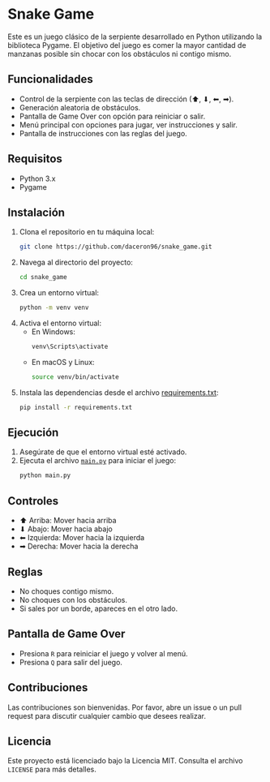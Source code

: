 # Snake Game

Este es un juego clásico de la serpiente desarrollado en Python utilizando la biblioteca Pygame. El objetivo del juego es comer la mayor cantidad de manzanas posible sin chocar con los obstáculos ni contigo mismo.

## Funcionalidades

- Control de la serpiente con las teclas de dirección (⬆, ⬇, ⬅, ➡).
- Generación aleatoria de obstáculos.
- Pantalla de Game Over con opción para reiniciar o salir.
- Menú principal con opciones para jugar, ver instrucciones y salir.
- Pantalla de instrucciones con las reglas del juego.

## Requisitos

- Python 3.x
- Pygame

## Instalación

1. Clona el repositorio en tu máquina local:
    ```bash
    git clone https://github.com/daceron96/snake_game.git
    ```
2. Navega al directorio del proyecto:
    ```bash
    cd snake_game
    ```
3. Crea un entorno virtual:
    ```bash
    python -m venv venv
    ```
4. Activa el entorno virtual:
    - En Windows:
        ```bash
        venv\Scripts\activate
        ```
    - En macOS y Linux:
        ```bash
        source venv/bin/activate
        ```
5. Instala las dependencias desde el archivo [requirements.txt](http://_vscodecontentref_/1):
    ```bash
    pip install -r requirements.txt
    ```

## Ejecución

1. Asegúrate de que el entorno virtual esté activado.
2. Ejecuta el archivo [`main.py`](main.py ) para iniciar el juego:
    ```bash
    python main.py
    ```

## Controles

- ⬆ Arriba: Mover hacia arriba
- ⬇ Abajo: Mover hacia abajo
- ⬅ Izquierda: Mover hacia la izquierda
- ➡ Derecha: Mover hacia la derecha

## Reglas

- No choques contigo mismo.
- No choques con los obstáculos.
- Si sales por un borde, apareces en el otro lado.

## Pantalla de Game Over

- Presiona `R` para reiniciar el juego y volver al menú.
- Presiona `Q` para salir del juego.

## Contribuciones

Las contribuciones son bienvenidas. Por favor, abre un issue o un pull request para discutir cualquier cambio que desees realizar.

## Licencia

Este proyecto está licenciado bajo la Licencia MIT. Consulta el archivo `LICENSE` para más detalles.